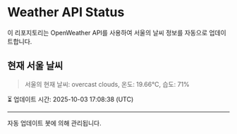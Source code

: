 
# Weather API Status

이 리포지토리는 OpenWeather API를 사용하여 서울의 날씨 정보를 자동으로 업데이트합니다.

## 현재 서울 날씨
> 서울의 현재 날씨: overcast clouds, 온도: 19.66°C, 습도: 71%

⏳ 업데이트 시간: 2025-10-03 17:08:38 (UTC)

---
자동 업데이트 봇에 의해 관리됩니다.
